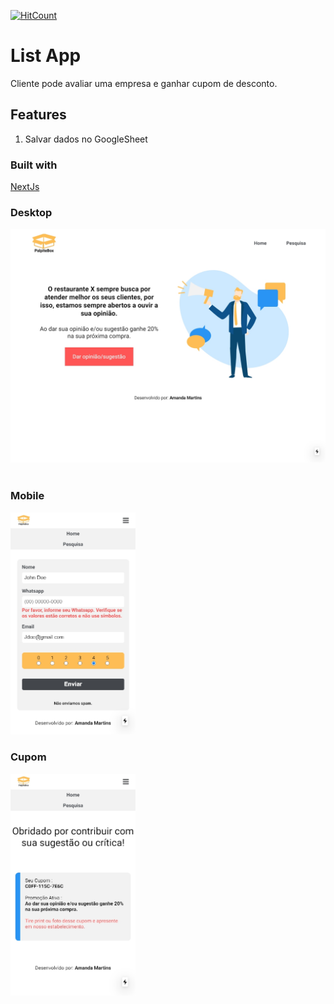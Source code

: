 [![HitCount](http://hits.dwyl.com/mandimartins/palpitebox.svg)](http://hits.dwyl.com/mandimartins/palpitebox)

# List App

Cliente pode avaliar uma empresa e ganhar cupom de desconto.

## Features

1. Salvar dados no GoogleSheet

### Built with
[NextJs](https://nextjs.org/)

### Desktop
<img src="/desktop.jpg" width="900">
<br/>
<br/>

### Mobile
<img src="/mobile_validacao.jpg" width="200">

### Cupom

<img src="/mobile_cupom.jpg" width="200">
